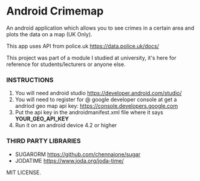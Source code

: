 # Android Crimemap
An android application which allows you to see crimes in a certain area and plots the data on a map (UK Only).


This app uses API from police.uk
https://data.police.uk/docs/

This project was part of a module I studied at university, it's here for reference for students/lecturers or anyone else. 


<h3>INSTRUCTIONS</h3>


1. You will need android studio https://developer.android.com/studio/
2. You will need to register for @ google developer console at get a andriod geo map api key: https://console.developers.google.com
3. Put the api key in the androidmanifest.xml file where it says <b>YOUR_GEO_API_KEY</b>
4. Run it on an android device 4.2 or higher


<h3>THIRD PARTY LIBRARIES</h3>

- SUGARORM https://github.com/chennaione/sugar
- JODATIME https://www.joda.org/joda-time/


MIT LICENSE.
